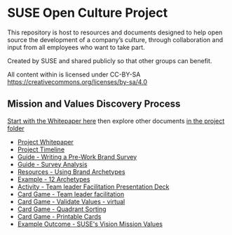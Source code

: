 # SUSE Open Culture Project

This repository is host to resources and documents designed to help open source the development of a company’s culture, through collaboration and input from all employees who want to take part. 

Created by SUSE and shared publicly so that other groups can benefit. 

All content within is licensed under CC-BY-SA https://creativecommons.org/licenses/by-sa/4.0

## Mission and Values Discovery Process
[Start with the Whitepaper here](https://github.com/SUSE/open-culture/blob/main/mission-values-process/Vision%2C%20Mission%20%26%20Values%20Whitepaper.pdf) then explore other documents [in the project folder](https://github.com/SUSE/open-culture/tree/main/mission-values-process) 

* [Project Whitepaper](https://github.com/SUSE/open-culture/blob/main/mission-values-process/Vision%2C%20Mission%20%26%20Values%20Whitepaper.pdf)
* [Project Timeline](https://github.com/SUSE/open-culture/blob/main/mission-values-process/Project%20Timeline.pdf)
* [Guide - Writing a Pre-Work Brand Survey](https://github.com/SUSE/open-culture/blob/main/mission-values-process/Guidance%20for%20Writing%20a%20Pre%20Work%20Brand%20Survey.pdf)
* [Guide - Survey Analysis](https://github.com/SUSE/open-culture/blob/main/mission-values-process/Survey%20Analysis%20Guidance.pdf)
* [Resources - Using Brand Archetypes](https://github.com/SUSE/open-culture/blob/main/mission-values-process/Resources%20For%20Using%20Brand%20Archetypes.pdf)
* [Example - 12 Archetypes](https://github.com/SUSE/open-culture/blob/main/mission-values-process/Example%20-%2012%20Archetypes%20-%20Geeko.pdf)
* [Activity - Team leader Facilitation Presentation Deck](https://github.com/SUSE/open-culture/blob/main/mission-values-process/Mission%20and%20Values%20Team%20Leader%20Facilitation%20Deck.pptx)
* [Card Game - Team leader facilitation](https://github.com/SUSE/open-culture/blob/main/mission-values-process/Card%20Game%20-%20Team%20Leader%20Facilitation.pdf)
* [Card Game - Validate Values - virtual](https://github.com/SUSE/open-culture/blob/main/mission-values-process/Validate%20our%20Values%20-%20Virtual.pdf)
* [Card Game - Quadrant Sorting](https://github.com/SUSE/open-culture/blob/main/mission-values-process/Card%20Game%20Quadrant%20Sorting%20Sheet.pdf)
* [Card Game - Printable Cards](https://github.com/SUSE/open-culture/blob/main/mission-values-process/Printable%20Card%20Deck.pdf)
* [Example Outcome - SUSE's Vision Mission Values](https://github.com/SUSE/open-culture/blob/main/mission-values-process/Vision%20Mission%20and%20Values%20Overview.pdf)
